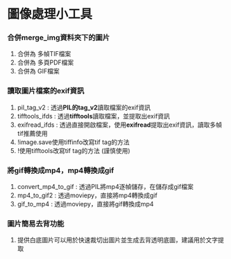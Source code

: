 # 圖像處理小工具

### 合併merge_img資料夾下的圖片
1. 合併為 多幀TIF檔案
2. 合併為 多頁PDF檔案
3. 合併為 GIF檔案

### 讀取圖片檔案的exif資訊
1. pil_tag_v2 : 透過**PIL的tag_v2**讀取檔案的exif資訊
2. tifftools_ifds : 透過**tifftools**讀取檔案，並提取出exif資訊
3. exifread_ifds : 透過直接開啟檔案，使用**exifread**提取出exif資訊，讀取多幀tif推薦使用
4. !image.save使用tiffinfo改寫tif tag的方法
5. !使用tifftools改寫tif tag的方法 (謹慎使用)

### 將gif轉換成mp4，mp4轉換成gif
1. convert_mp4_to_gif : 透過PIL將mp4逐幀儲存，在儲存成gif檔案
2. mp4_to_gif2 : 透過moviepy，直接將mp4轉換成gif
3. gif_to_mp4 : 透過moviepy，直接將gif轉換成mp4

### 圖片簡易去背功能
1. 提供白底圖片可以用於快速裁切出圖片並生成去背透明底圖，建議用於文字提取
